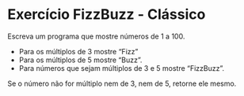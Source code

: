 # Exercício FizzBuzz - Clássico

Escreva um programa que mostre números de 1 a 100.
- Para os múltiplos de 3 mostre “Fizz” 
- Para os múltiplos de 5 mostre “Buzz”. 
- Para números que sejam múltiplos de 3 e 5 mostre “FizzBuzz”.

Se o número não for múltiplo nem de 3, nem de 5, retorne ele mesmo.
